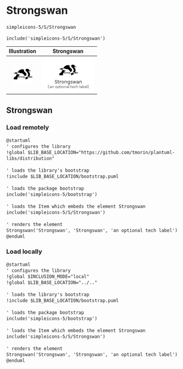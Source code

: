 # Strongswan


```text
simpleicons-5/S/Strongswan
```

```text
include('simpleicons-5/S/Strongswan')
```



| Illustration | Strongswan |
| :---: | :---: |
| ![illustration for Illustration](../../simpleicons-5/S/Strongswan.png) | ![illustration for Strongswan](../../simpleicons-5/S/Strongswan.Local.png) |




## Strongswan

### Load remotely
```plantuml
@startuml
' configures the library
!global $LIB_BASE_LOCATION="https://github.com/tmorin/plantuml-libs/distribution"

' loads the library's bootstrap
!include $LIB_BASE_LOCATION/bootstrap.puml

' loads the package bootstrap
include('simpleicons-5/bootstrap')

' loads the Item which embeds the element Strongswan
include('simpleicons-5/S/Strongswan')

' renders the element
Strongswan('Strongswan', 'Strongswan', 'an optional tech label')
@enduml
```

### Load locally
```plantuml
@startuml
' configures the library
!global $INCLUSION_MODE="local"
!global $LIB_BASE_LOCATION="../.."

' loads the library's bootstrap
!include $LIB_BASE_LOCATION/bootstrap.puml

' loads the package bootstrap
include('simpleicons-5/bootstrap')

' loads the Item which embeds the element Strongswan
include('simpleicons-5/S/Strongswan')

' renders the element
Strongswan('Strongswan', 'Strongswan', 'an optional tech label')
@enduml
```

